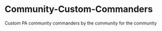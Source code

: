 Community-Custom-Commanders
===========================

Custom PA community commanders by the community for the community
